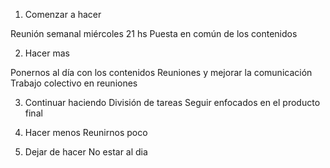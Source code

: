 1.	Comenzar a hacer

Reunión semanal miércoles 21 hs
Puesta en común de los contenidos

2.	Hacer mas

Ponernos al día con los contenidos
Reuniones y  mejorar la comunicación
Trabajo colectivo en reuniones

3.	Continuar haciendo
División de tareas
Seguir enfocados en el producto final

4.	Hacer menos
Reunirnos poco

5.	Dejar de hacer
No estar al dia
